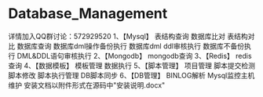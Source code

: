 
# Database_Management
详情加入QQ群讨论：572929520
1、【Mysql】
表结构查询
数据库比对
表结构对比
数据库查询
数据库dml操作备份执行
数据库dml ddl审核执行
数据库不备份执行
DML&DDL语句审核执行
2、【Mongodb】
mongodb查询
3、【Redis】
redis查询
4、【数据模板】
模板管理
数据执行
5、【脚本管理】
项目管理
脚本提交检测
脚本修改
脚本执行管理
DB脚本同步
6、【DB管理】
BINLOG解析
Mysql监控主机维护
安装文档以附件形式在源码中"安装说明.docx"

